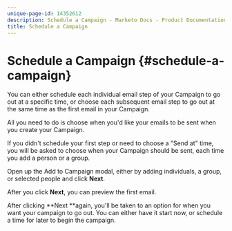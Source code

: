 ```yaml
---
unique-page-id: 14352612
description: Schedule a Campaign - Marketo Docs - Product Documentation
title: Schedule a Campaign
---
```


# Schedule a Campaign {#schedule-a-campaign}

You can either schedule each individual email step of your Campaign to go out at a specific time, or choose each subsequent email step to go out at the same time as the first email in your Campaign.

All you need to do is choose when you'd like your emails to be sent when you create your Campaign.

If you didn't schedule your first step or need to choose a "Send at" time, you will be asked to choose when your Campaign should be sent, each time you add a person or a group.

Open up the Add to Campaign modal, either by adding individuals, a group, or selected people and click **Next**.

After you click **Next**, you can preview the first email.

After clicking **Next **again, you'll be taken to an option for when you want your campaign to go out. You can either have it start now, or schedule a time for later to begin the campaign.
